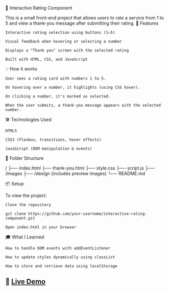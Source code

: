🌟 Interactive Rating Component

This is a small front-end project that allows users to rate a service from 1 to 5 and view a thank-you message after submitting their rating.
🚀 Features

    Interactive rating selection using buttons (1–5)

    Visual feedback when hovering or selecting a number

    Displays a "Thank you" screen with the selected rating

    Built with HTML, CSS, and JavaScript

💡 How it works

    User sees a rating card with numbers 1 to 5.

    On hovering over a number, it highlights (using CSS hover).

    On clicking a number, it's marked as selected.

    When the user submits, a thank-you message appears with the selected number.

🛠 Technologies Used

    HTML5

    CSS3 (Flexbox, transitions, hover effects)

    JavaScript (DOM manipulation & events)

📁 Folder Structure

/
├── index.html
├── thank-you.html
├── style.css
├── script.js
├── /images
├── /design (includes preview images)
└── README.md

📦 Setup

To view the project:

    Clone the repository

    git clone https://github.com/your-username/interactive-rating-component.git

    Open index.html in your browser

🎓 What I Learned

    How to handle DOM events with addEventListener

    How to update styles dynamically using classList

    How to store and retrieve data using localStorage

## 🔗 [Live Demo](https://sidiahmed-4.github.io/Interactive-rating-component/)

